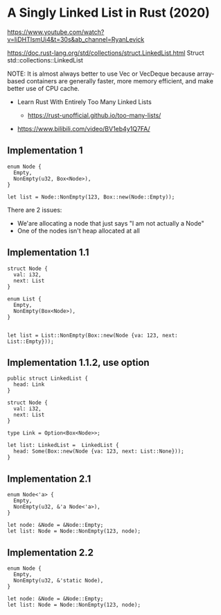 # A Singly Linked List in Rust (2020)
https://www.youtube.com/watch?v=IiDHTIsmUi4&t=30s&ab_channel=RyanLevick


https://doc.rust-lang.org/std/collections/struct.LinkedList.html
Struct std::collections::LinkedList

NOTE: It is almost always better to use Vec or VecDeque because array-based containers are generally faster, more memory efficient, and make better use of CPU cache.


- Learn Rust With Entirely Too Many Linked Lists
  - https://rust-unofficial.github.io/too-many-lists/

- https://www.bilibili.com/video/BV1eb4y1Q7FA/




## Implementation 1
```
enum Node {
  Empty,
  NonEmpty(u32, Box<Node>),
}

let list = Node::NonEmpty(123, Box::new(Node::Empty));
```
There are 2 issues:
- We'are allocating a node that just says "I am not actually a Node"
- One of the nodes isn't heap allocated at all



## Implementation 1.1
```
struct Node {
  val: i32,
  next: List
}

enum List {
  Empty,
  NonEmpty(Box<Node>),
}


let list = List::NonEmpty(Box::new(Node {va: 123, next: List::Empty}));
```



## Implementation 1.1.2, use option 
```
public struct LinkedList {
  head: Link
}

struct Node {
  val: i32,
  next: List
}

type Link = Option<Box<Node>>;

let list: LinkedList =  LinkedList {
  head: Some(Box::new(Node {va: 123, next: List::None}));
}
```



## Implementation 2.1
```
enum Node<'a> {
  Empty,
  NonEmpty(u32, &'a Node<'a>),
}

let node: &Node = &Node::Empty;
let list: Node = Node::NonEmpty(123, node);
```



## Implementation 2.2
```
enum Node {
  Empty,
  NonEmpty(u32, &'static Node),
}

let node: &Node = &Node::Empty;
let list: Node = Node::NonEmpty(123, node);
```
